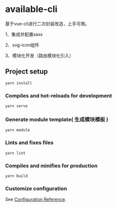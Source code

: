 # available-cli
基于vue-cli进行二次封装改造，上手可用。

1、集成并配置sass

2、svg-icon组件

3、模块化开发（路由模块化引入）

## Project setup
```
yarn install
```

### Compiles and hot-reloads for development
```
yarn serve
```

### Generate module template( 生成模块模板 )
```
yarn module
```

### Lints and fixes files
```
yarn lint
```

### Compiles and minifies for production
```
yarn build
```


### Customize configuration
See [Configuration Reference](https://cli.vuejs.org/config/).
